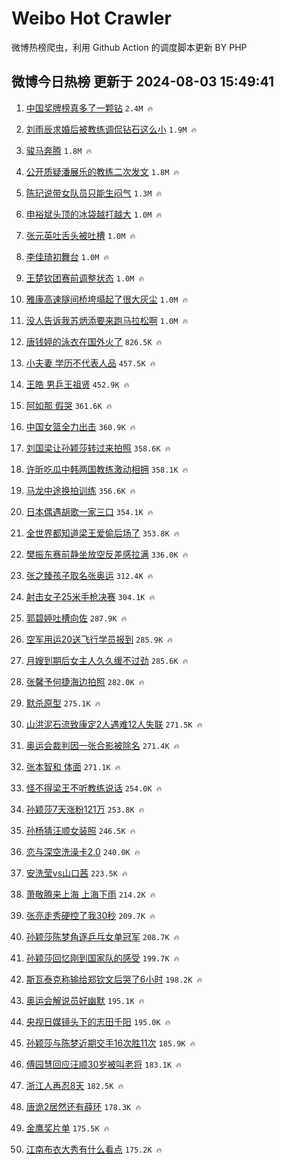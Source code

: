 # Weibo Hot Crawler 



微博热榜爬虫，利用 Github Action 的调度脚本更新 BY PHP 


## 微博今日热榜 更新于 2024-08-03 15:49:41 
1. [中国奖牌榜真多了一颗钻](https://s.weibo.com/weibo?q=%23%E4%B8%AD%E5%9B%BD%E5%A5%96%E7%89%8C%E6%A6%9C%E7%9C%9F%E5%A4%9A%E4%BA%86%E4%B8%80%E9%A2%97%E9%92%BB%23&t=31&band_rank=1&Refer=top) `2.4M 🔥` 

1. [刘雨辰求婚后被教练调侃钻石这么小](https://s.weibo.com/weibo?q=%23%E5%88%98%E9%9B%A8%E8%BE%B0%E6%B1%82%E5%A9%9A%E5%90%8E%E8%A2%AB%E6%95%99%E7%BB%83%E8%B0%83%E4%BE%83%E9%92%BB%E7%9F%B3%E8%BF%99%E4%B9%88%E5%B0%8F%23&t=31&band_rank=2&Refer=top) `1.9M 🔥` 

1. [骏马奔腾](https://s.weibo.com/weibo?q=%23%E9%AA%8F%E9%A9%AC%E5%A5%94%E8%85%BE%23&t=31&band_rank=3&Refer=top) `1.8M 🔥` 

1. [公开质疑潘展乐的教练二次发文](https://s.weibo.com/weibo?q=%23%E5%85%AC%E5%BC%80%E8%B4%A8%E7%96%91%E6%BD%98%E5%B1%95%E4%B9%90%E7%9A%84%E6%95%99%E7%BB%83%E4%BA%8C%E6%AC%A1%E5%8F%91%E6%96%87%23&t=31&band_rank=4&Refer=top) `1.8M 🔥` 

1. [陈玘说带女队员只能生闷气](https://s.weibo.com/weibo?q=%23%E9%99%88%E7%8E%98%E8%AF%B4%E5%B8%A6%E5%A5%B3%E9%98%9F%E5%91%98%E5%8F%AA%E8%83%BD%E7%94%9F%E9%97%B7%E6%B0%94%23&t=31&band_rank=5&Refer=top) `1.3M 🔥` 

1. [申裕斌头顶的冰袋越打越大](https://s.weibo.com/weibo?q=%23%E7%94%B3%E8%A3%95%E6%96%8C%E5%A4%B4%E9%A1%B6%E7%9A%84%E5%86%B0%E8%A2%8B%E8%B6%8A%E6%89%93%E8%B6%8A%E5%A4%A7%23&t=31&band_rank=6&Refer=top) `1.0M 🔥` 

1. [张元英吐舌头被吐槽](https://s.weibo.com/weibo?q=%23%E5%BC%A0%E5%85%83%E8%8B%B1%E5%90%90%E8%88%8C%E5%A4%B4%E8%A2%AB%E5%90%90%E6%A7%BD%23&t=31&band_rank=7&Refer=top) `1.0M 🔥` 

1. [李佳琦初舞台](https://s.weibo.com/weibo?q=%23%E6%9D%8E%E4%BD%B3%E7%90%A6%E5%88%9D%E8%88%9E%E5%8F%B0%23&t=31&band_rank=8&Refer=top) `1.0M 🔥` 

1. [王楚钦团赛前调整状态](https://s.weibo.com/weibo?q=%23%E7%8E%8B%E6%A5%9A%E9%92%A6%E5%9B%A2%E8%B5%9B%E5%89%8D%E8%B0%83%E6%95%B4%E7%8A%B6%E6%80%81%23&t=31&band_rank=9&Refer=top) `1.0M 🔥` 

1. [雅康高速隧间桥垮塌起了很大灰尘](https://s.weibo.com/weibo?q=%23%E9%9B%85%E5%BA%B7%E9%AB%98%E9%80%9F%E9%9A%A7%E9%97%B4%E6%A1%A5%E5%9E%AE%E5%A1%8C%E8%B5%B7%E4%BA%86%E5%BE%88%E5%A4%A7%E7%81%B0%E5%B0%98%23&t=31&band_rank=10&Refer=top) `1.0M 🔥` 

1. [没人告诉我苏炳添要来跑马拉松啊](https://s.weibo.com/weibo?q=%23%E6%B2%A1%E4%BA%BA%E5%91%8A%E8%AF%89%E6%88%91%E8%8B%8F%E7%82%B3%E6%B7%BB%E8%A6%81%E6%9D%A5%E8%B7%91%E9%A9%AC%E6%8B%89%E6%9D%BE%E5%95%8A%23&t=31&band_rank=11&Refer=top) `1.0M 🔥` 

1. [唐钱婷的泳衣在国外火了](https://s.weibo.com/weibo?q=%23%E5%94%90%E9%92%B1%E5%A9%B7%E7%9A%84%E6%B3%B3%E8%A1%A3%E5%9C%A8%E5%9B%BD%E5%A4%96%E7%81%AB%E4%BA%86%23&t=31&band_rank=12&Refer=top) `826.5K 🔥` 

1. [小夫妻 学历不代表人品](https://s.weibo.com/weibo?q=%E5%B0%8F%E5%A4%AB%E5%A6%BB%20%E5%AD%A6%E5%8E%86%E4%B8%8D%E4%BB%A3%E8%A1%A8%E4%BA%BA%E5%93%81&t=31&band_rank=13&Refer=top) `457.5K 🔥` 

1. [王皓 男乒王祖贤](https://s.weibo.com/weibo?q=%E7%8E%8B%E7%9A%93%20%E7%94%B7%E4%B9%92%E7%8E%8B%E7%A5%96%E8%B4%A4&t=31&band_rank=14&Refer=top) `452.9K 🔥` 

1. [阿如那 假哭](https://s.weibo.com/weibo?q=%E9%98%BF%E5%A6%82%E9%82%A3%20%E5%81%87%E5%93%AD&t=31&band_rank=15&Refer=top) `361.6K 🔥` 

1. [中国女篮全力出击](https://s.weibo.com/weibo?q=%23%E4%B8%AD%E5%9B%BD%E5%A5%B3%E7%AF%AE%E5%85%A8%E5%8A%9B%E5%87%BA%E5%87%BB%23&t=31&band_rank=16&Refer=top) `360.9K 🔥` 

1. [刘国梁让孙颖莎转过来拍照](https://s.weibo.com/weibo?q=%E5%88%98%E5%9B%BD%E6%A2%81%E8%AE%A9%E5%AD%99%E9%A2%96%E8%8E%8E%E8%BD%AC%E8%BF%87%E6%9D%A5%E6%8B%8D%E7%85%A7&t=31&band_rank=17&Refer=top) `358.6K 🔥` 

1. [许昕吃瓜中韩两国教练激动相拥](https://s.weibo.com/weibo?q=%23%E8%AE%B8%E6%98%95%E5%90%83%E7%93%9C%E4%B8%AD%E9%9F%A9%E4%B8%A4%E5%9B%BD%E6%95%99%E7%BB%83%E6%BF%80%E5%8A%A8%E7%9B%B8%E6%8B%A5%23&t=31&band_rank=18&Refer=top) `358.1K 🔥` 

1. [马龙中途换拍训练](https://s.weibo.com/weibo?q=%23%E9%A9%AC%E9%BE%99%E4%B8%AD%E9%80%94%E6%8D%A2%E6%8B%8D%E8%AE%AD%E7%BB%83%23&t=31&band_rank=19&Refer=top) `356.6K 🔥` 

1. [日本偶遇胡歌一家三口](https://s.weibo.com/weibo?q=%23%E6%97%A5%E6%9C%AC%E5%81%B6%E9%81%87%E8%83%A1%E6%AD%8C%E4%B8%80%E5%AE%B6%E4%B8%89%E5%8F%A3%23&t=31&band_rank=20&Refer=top) `354.1K 🔥` 

1. [全世界都知道梁王爱偷后场了](https://s.weibo.com/weibo?q=%E5%85%A8%E4%B8%96%E7%95%8C%E9%83%BD%E7%9F%A5%E9%81%93%E6%A2%81%E7%8E%8B%E7%88%B1%E5%81%B7%E5%90%8E%E5%9C%BA%E4%BA%86&t=31&band_rank=21&Refer=top) `353.8K 🔥` 

1. [樊振东赛前静坐放空反差感拉满](https://s.weibo.com/weibo?q=%23%E6%A8%8A%E6%8C%AF%E4%B8%9C%E8%B5%9B%E5%89%8D%E9%9D%99%E5%9D%90%E6%94%BE%E7%A9%BA%E5%8F%8D%E5%B7%AE%E6%84%9F%E6%8B%89%E6%BB%A1%23&t=31&band_rank=22&Refer=top) `336.0K 🔥` 

1. [张之臻孩子取名张奥运](https://s.weibo.com/weibo?q=%23%E5%BC%A0%E4%B9%8B%E8%87%BB%E5%AD%A9%E5%AD%90%E5%8F%96%E5%90%8D%E5%BC%A0%E5%A5%A5%E8%BF%90%23&t=31&band_rank=23&Refer=top) `312.4K 🔥` 

1. [射击女子25米手枪决赛](https://s.weibo.com/weibo?q=%E5%B0%84%E5%87%BB%E5%A5%B3%E5%AD%9025%E7%B1%B3%E6%89%8B%E6%9E%AA%E5%86%B3%E8%B5%9B&t=31&band_rank=24&Refer=top) `304.1K 🔥` 

1. [郭碧婷吐槽向佐](https://s.weibo.com/weibo?q=%23%E9%83%AD%E7%A2%A7%E5%A9%B7%E5%90%90%E6%A7%BD%E5%90%91%E4%BD%90%23&t=31&band_rank=25&Refer=top) `287.9K 🔥` 

1. [空军用运20送飞行学员报到](https://s.weibo.com/weibo?q=%23%E7%A9%BA%E5%86%9B%E7%94%A8%E8%BF%9020%E9%80%81%E9%A3%9E%E8%A1%8C%E5%AD%A6%E5%91%98%E6%8A%A5%E5%88%B0%23&t=31&band_rank=26&Refer=top) `285.9K 🔥` 

1. [月嫂到期后女主人久久缓不过劲](https://s.weibo.com/weibo?q=%23%E6%9C%88%E5%AB%82%E5%88%B0%E6%9C%9F%E5%90%8E%E5%A5%B3%E4%B8%BB%E4%BA%BA%E4%B9%85%E4%B9%85%E7%BC%93%E4%B8%8D%E8%BF%87%E5%8A%B2%23&t=31&band_rank=27&Refer=top) `285.6K 🔥` 

1. [张馨予何捷海边拍照](https://s.weibo.com/weibo?q=%23%E5%BC%A0%E9%A6%A8%E4%BA%88%E4%BD%95%E6%8D%B7%E6%B5%B7%E8%BE%B9%E6%8B%8D%E7%85%A7%23&t=31&band_rank=28&Refer=top) `282.0K 🔥` 

1. [默杀原型](https://s.weibo.com/weibo?q=%E9%BB%98%E6%9D%80%E5%8E%9F%E5%9E%8B&t=31&band_rank=29&Refer=top) `275.1K 🔥` 

1. [山洪泥石流致康定2人遇难12人失联](https://s.weibo.com/weibo?q=%23%E5%B1%B1%E6%B4%AA%E6%B3%A5%E7%9F%B3%E6%B5%81%E8%87%B4%E5%BA%B7%E5%AE%9A2%E4%BA%BA%E9%81%87%E9%9A%BE12%E4%BA%BA%E5%A4%B1%E8%81%94%23&t=31&band_rank=30&Refer=top) `271.5K 🔥` 

1. [奥运会裁判因一张合影被除名](https://s.weibo.com/weibo?q=%23%E5%A5%A5%E8%BF%90%E4%BC%9A%E8%A3%81%E5%88%A4%E5%9B%A0%E4%B8%80%E5%BC%A0%E5%90%88%E5%BD%B1%E8%A2%AB%E9%99%A4%E5%90%8D%23&t=31&band_rank=31&Refer=top) `271.4K 🔥` 

1. [张本智和 体面](https://s.weibo.com/weibo?q=%E5%BC%A0%E6%9C%AC%E6%99%BA%E5%92%8C%20%E4%BD%93%E9%9D%A2&t=31&band_rank=32&Refer=top) `271.1K 🔥` 

1. [怪不得梁王不听教练说话](https://s.weibo.com/weibo?q=%E6%80%AA%E4%B8%8D%E5%BE%97%E6%A2%81%E7%8E%8B%E4%B8%8D%E5%90%AC%E6%95%99%E7%BB%83%E8%AF%B4%E8%AF%9D&t=31&band_rank=33&Refer=top) `254.0K 🔥` 

1. [孙颖莎7天涨粉121万](https://s.weibo.com/weibo?q=%23%E5%AD%99%E9%A2%96%E8%8E%8E7%E5%A4%A9%E6%B6%A8%E7%B2%89121%E4%B8%87%23&t=31&band_rank=34&Refer=top) `253.8K 🔥` 

1. [孙杨猜汪顺女装照](https://s.weibo.com/weibo?q=%E5%AD%99%E6%9D%A8%E7%8C%9C%E6%B1%AA%E9%A1%BA%E5%A5%B3%E8%A3%85%E7%85%A7&t=31&band_rank=35&Refer=top) `246.5K 🔥` 

1. [恋与深空洗澡卡2.0](https://s.weibo.com/weibo?q=%23%E6%81%8B%E4%B8%8E%E6%B7%B1%E7%A9%BA%E6%B4%97%E6%BE%A1%E5%8D%A12.0%23&t=31&band_rank=36&Refer=top) `240.0K 🔥` 

1. [安洗莹vs山口茜](https://s.weibo.com/weibo?q=%23%E5%AE%89%E6%B4%97%E8%8E%B9vs%E5%B1%B1%E5%8F%A3%E8%8C%9C%23&t=31&band_rank=37&Refer=top) `223.5K 🔥` 

1. [萧敬腾来上海 上海下雨](https://s.weibo.com/weibo?q=%E8%90%A7%E6%95%AC%E8%85%BE%E6%9D%A5%E4%B8%8A%E6%B5%B7%20%E4%B8%8A%E6%B5%B7%E4%B8%8B%E9%9B%A8&t=31&band_rank=38&Refer=top) `214.2K 🔥` 

1. [张亮走秀硬控了我30秒](https://s.weibo.com/weibo?q=%E5%BC%A0%E4%BA%AE%E8%B5%B0%E7%A7%80%E7%A1%AC%E6%8E%A7%E4%BA%86%E6%88%9130%E7%A7%92&t=31&band_rank=39&Refer=top) `209.7K 🔥` 

1. [孙颖莎陈梦角逐乒乓女单冠军](https://s.weibo.com/weibo?q=%23%E5%AD%99%E9%A2%96%E8%8E%8E%E9%99%88%E6%A2%A6%E8%A7%92%E9%80%90%E4%B9%92%E4%B9%93%E5%A5%B3%E5%8D%95%E5%86%A0%E5%86%9B%23&t=31&band_rank=40&Refer=top) `208.7K 🔥` 

1. [孙颖莎回忆刚到国家队的感受](https://s.weibo.com/weibo?q=%E5%AD%99%E9%A2%96%E8%8E%8E%E5%9B%9E%E5%BF%86%E5%88%9A%E5%88%B0%E5%9B%BD%E5%AE%B6%E9%98%9F%E7%9A%84%E6%84%9F%E5%8F%97&t=31&band_rank=41&Refer=top) `199.7K 🔥` 

1. [斯瓦泰克称输给郑钦文后哭了6小时](https://s.weibo.com/weibo?q=%23%E6%96%AF%E7%93%A6%E6%B3%B0%E5%85%8B%E7%A7%B0%E8%BE%93%E7%BB%99%E9%83%91%E9%92%A6%E6%96%87%E5%90%8E%E5%93%AD%E4%BA%866%E5%B0%8F%E6%97%B6%23&t=31&band_rank=42&Refer=top) `198.2K 🔥` 

1. [奥运会解说员好幽默](https://s.weibo.com/weibo?q=%23%E5%A5%A5%E8%BF%90%E4%BC%9A%E8%A7%A3%E8%AF%B4%E5%91%98%E5%A5%BD%E5%B9%BD%E9%BB%98%23&t=31&band_rank=43&Refer=top) `195.1K 🔥` 

1. [央视日媒镜头下的志田千阳](https://s.weibo.com/weibo?q=%23%E5%A4%AE%E8%A7%86%E6%97%A5%E5%AA%92%E9%95%9C%E5%A4%B4%E4%B8%8B%E7%9A%84%E5%BF%97%E7%94%B0%E5%8D%83%E9%98%B3%23&t=31&band_rank=44&Refer=top) `195.0K 🔥` 

1. [孙颖莎与陈梦近期交手16次胜11次](https://s.weibo.com/weibo?q=%23%E5%AD%99%E9%A2%96%E8%8E%8E%E4%B8%8E%E9%99%88%E6%A2%A6%E8%BF%91%E6%9C%9F%E4%BA%A4%E6%89%8B16%E6%AC%A1%E8%83%9C11%E6%AC%A1%23&t=31&band_rank=45&Refer=top) `185.9K 🔥` 

1. [傅园慧回应汪顺30岁被叫老将](https://s.weibo.com/weibo?q=%23%E5%82%85%E5%9B%AD%E6%85%A7%E5%9B%9E%E5%BA%94%E6%B1%AA%E9%A1%BA30%E5%B2%81%E8%A2%AB%E5%8F%AB%E8%80%81%E5%B0%86%23&t=31&band_rank=46&Refer=top) `183.1K 🔥` 

1. [浙江人再忍8天](https://s.weibo.com/weibo?q=%23%E6%B5%99%E6%B1%9F%E4%BA%BA%E5%86%8D%E5%BF%8D8%E5%A4%A9%23&t=31&band_rank=47&Refer=top) `182.5K 🔥` 

1. [唐诡2居然还有薛环](https://s.weibo.com/weibo?q=%E5%94%90%E8%AF%A12%E5%B1%85%E7%84%B6%E8%BF%98%E6%9C%89%E8%96%9B%E7%8E%AF&t=31&band_rank=48&Refer=top) `178.3K 🔥` 

1. [金鹰奖片单](https://s.weibo.com/weibo?q=%23%E9%87%91%E9%B9%B0%E5%A5%96%E7%89%87%E5%8D%95%23&t=31&band_rank=49&Refer=top) `175.5K 🔥` 

1. [江南布衣大秀有什么看点](https://s.weibo.com/weibo?q=%E6%B1%9F%E5%8D%97%E5%B8%83%E8%A1%A3%E5%A4%A7%E7%A7%80%E6%9C%89%E4%BB%80%E4%B9%88%E7%9C%8B%E7%82%B9&t=31&band_rank=50&Refer=top) `175.2K 🔥` 


